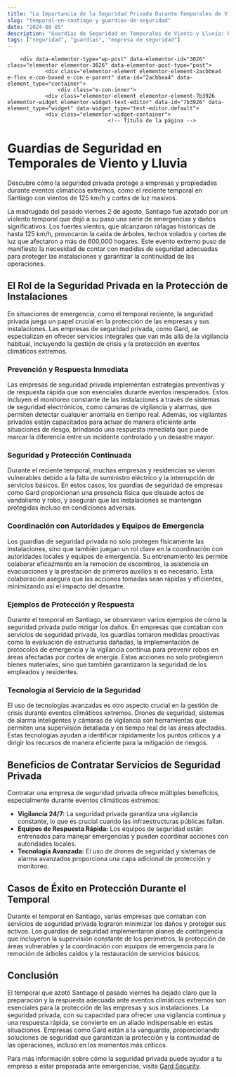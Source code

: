 ```yaml
---
title: "La Importancia de la Seguridad Privada Durante Temporales de Viento y Lluvia"
slug: "temporal-en-santiago-y-guardias-de-seguridad"
date: "2024-08-05"
description: "Guardias de Seguridad en Temporales de Viento y Lluvia: Protección durante Emergencias Climáticas   Guardias de Seguridad en Temporales de Viento y Lluvia   Des..."
tags: ["seguridad", "guardias", "empresa de seguridad"]
---
```


		<div data-elementor-type="wp-post" data-elementor-id="3026" class="elementor elementor-3026" data-elementor-post-type="post">
				<div class="elementor-element elementor-element-2acbbea4 e-flex e-con-boxed e-con e-parent" data-id="2acbbea4" data-element_type="container">
					<div class="e-con-inner">
				<div class="elementor-element elementor-element-7b3926 elementor-widget elementor-widget-text-editor" data-id="7b3926" data-element_type="widget" data-widget_type="text-editor.default">
				<div class="elementor-widget-container">
									<!-- Título de la página -->
<title>Guardias de Seguridad en Temporales de Viento y Lluvia: Protección durante Emergencias Climáticas</title>

<!-- Encabezado principal -->
<h1 id="guardias-seguridad-temporales-viento-lluvia">Guardias de Seguridad en Temporales de Viento y Lluvia</h1>

<!-- Introducción -->
<p>Descubre cómo la seguridad privada protege a empresas y propiedades durante eventos climáticos extremos, como el reciente temporal en Santiago con vientos de 125 km/h y cortes de luz masivos.</p>
<p>La madrugada del pasado viernes 2 de agosto, Santiago fue azotado por un violento temporal que dejó a su paso una serie de emergencias y daños significativos. Los fuertes vientos, que alcanzaron ráfagas históricas de hasta 125 km/h, provocaron la caída de árboles, techos volados y cortes de luz que afectaron a más de 600,000 hogares. Este evento extremo puso de manifiesto la necesidad de contar con medidas de seguridad adecuadas para proteger las instalaciones y garantizar la continuidad de las operaciones.</p>

<!-- El Rol de la Seguridad Privada en la Protección de Instalaciones -->
<h2 id="rol-seguridad-privada-proteccion-instalaciones">El Rol de la Seguridad Privada en la Protección de Instalaciones</h2>
<p>En situaciones de emergencia, como el temporal reciente, la seguridad privada juega un papel crucial en la protección de las empresas y sus instalaciones. Las empresas de seguridad privada, como Gard, se especializan en ofrecer servicios integrales que van más allá de la vigilancia habitual, incluyendo la gestión de crisis y la protección en eventos climáticos extremos.</p>

<!-- Prevención y Respuesta Inmediata -->
<h3 id="prevencion-respuesta-inmediata">Prevención y Respuesta Inmediata</h3>
<p>Las empresas de seguridad privada implementan estrategias preventivas y de respuesta rápida que son esenciales durante eventos inesperados. Estos incluyen el monitoreo constante de las instalaciones a través de sistemas de seguridad electrónicos, como cámaras de vigilancia y alarmas, que permiten detectar cualquier anomalía en tiempo real. Además, los vigilantes privados están capacitados para actuar de manera eficiente ante situaciones de riesgo, brindando una respuesta inmediata que puede marcar la diferencia entre un incidente controlado y un desastre mayor.</p>

<!-- Seguridad y Protección Continuada -->
<h3 id="seguridad-proteccion-continuada">Seguridad y Protección Continuada</h3>
<p>Durante el reciente temporal, muchas empresas y residencias se vieron vulnerables debido a la falta de suministro eléctrico y la interrupción de servicios básicos. En estos casos, los guardias de seguridad de empresas como Gard proporcionan una presencia física que disuade actos de vandalismo y robo, y aseguran que las instalaciones se mantengan protegidas incluso en condiciones adversas.</p>

<!-- Coordinación con Autoridades y Equipos de Emergencia -->
<h3 id="coordinacion-autoridades-equipos-emergencia">Coordinación con Autoridades y Equipos de Emergencia</h3>
<p>Los guardias de seguridad privada no solo protegen físicamente las instalaciones, sino que también juegan un rol clave en la coordinación con autoridades locales y equipos de emergencia. Su entrenamiento les permite colaborar eficazmente en la remoción de escombros, la asistencia en evacuaciones y la prestación de primeros auxilios si es necesario. Esta colaboración asegura que las acciones tomadas sean rápidas y eficientes, minimizando así el impacto del desastre.</p>

<!-- Ejemplos de Protección y Respuesta -->
<h3 id="ejemplos-proteccion-respuesta">Ejemplos de Protección y Respuesta</h3>
<p>Durante el temporal en Santiago, se observaron varios ejemplos de cómo la seguridad privada pudo mitigar los daños. En empresas que contaban con servicios de seguridad privada, los guardias tomaron medidas proactivas como la evaluación de estructuras dañadas, la implementación de protocolos de emergencia y la vigilancia continua para prevenir robos en áreas afectadas por cortes de energía. Estas acciones no solo protegieron bienes materiales, sino que también garantizaron la seguridad de los empleados y residentes.</p>

<!-- Tecnología al Servicio de la Seguridad -->
<h3 id="tecnologia-servicio-seguridad">Tecnología al Servicio de la Seguridad</h3>
<p>El uso de tecnologías avanzadas es otro aspecto crucial en la gestión de crisis durante eventos climáticos extremos. Drones de seguridad, sistemas de alarma inteligentes y cámaras de vigilancia son herramientas que permiten una supervisión detallada y en tiempo real de las áreas afectadas. Estas tecnologías ayudan a identificar rápidamente los puntos críticos y a dirigir los recursos de manera eficiente para la mitigación de riesgos.</p>

<!-- Beneficios de Contratar Servicios de Seguridad Privada -->
<h2 id="beneficios-contratar-seguridad-privada">Beneficios de Contratar Servicios de Seguridad Privada</h2>
<p>Contratar una empresa de seguridad privada ofrece múltiples beneficios, especialmente durante eventos climáticos extremos:</p>

<ul>
    <li><strong>Vigilancia 24/7:</strong> La seguridad privada garantiza una vigilancia constante, lo que es crucial cuando las infraestructuras públicas fallan.</li>
    <li><strong>Equipos de Respuesta Rápida:</strong> Los equipos de seguridad están entrenados para manejar emergencias y pueden coordinar acciones con autoridades locales.</li>
    <li><strong>Tecnología Avanzada:</strong> El uso de drones de seguridad y sistemas de alarma avanzados proporciona una capa adicional de protección y monitoreo.</li>
</ul>

<!-- Casos de Éxito en Protección Durante el Temporal -->
<h2 id="casos-exito-proteccion-temporal">Casos de Éxito en Protección Durante el Temporal</h2>
<p>Durante el temporal en Santiago, varias empresas que contaban con servicios de seguridad privada lograron minimizar los daños y proteger sus activos. Los guardias de seguridad implementaron planes de contingencia que incluyeron la supervisión constante de los perímetros, la protección de áreas vulnerables y la coordinación con equipos de emergencia para la remoción de árboles caídos y la restauración de servicios básicos.</p>

<!-- Conclusión -->
<h2 id="conclusion-guardias-seguridad-temporales">Conclusión</h2>
<p>El temporal que azotó Santiago el pasado viernes ha dejado claro que la preparación y la respuesta adecuada ante eventos climáticos extremos son esenciales para la protección de las empresas y sus instalaciones. La seguridad privada, con su capacidad para ofrecer una vigilancia continua y una respuesta rápida, se convierte en un aliado indispensable en estas situaciones. Empresas como Gard están a la vanguardia, proporcionando soluciones de seguridad que garantizan la protección y la continuidad de las operaciones, incluso en los momentos más críticos.</p>
<p>Para más información sobre cómo la seguridad privada puede ayudar a tu empresa a estar preparada ante emergencias, visita <a href="https://gard.cl">Gard Security</a>.</p>
								</div>
				</div>
					</div>
				</div>
				</div>
		